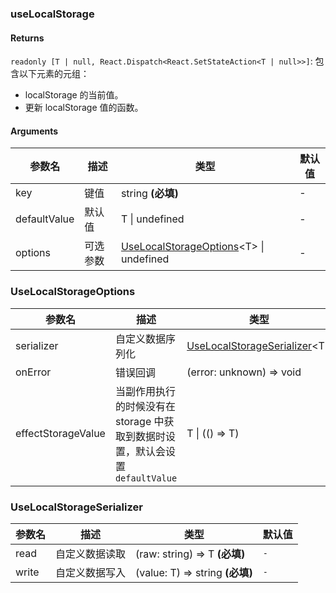### useLocalStorage

#### Returns
`readonly [T | null, React.Dispatch<React.SetStateAction<T | null>>]`: 包含以下元素的元组：
- localStorage 的当前值。
- 更新 localStorage 值的函数。

#### Arguments
|参数名|描述|类型|默认值|
|---|---|---|---|
|key|键值|string  **(必填)**|-|
|defaultValue|默认值|T \| undefined |-|
|options|可选参数|[UseLocalStorageOptions](#UseLocalStorageOptions)&lt;T&gt; \| undefined |-|

### UseLocalStorageOptions

|参数名|描述|类型|默认值|
|---|---|---|---|
|serializer|自定义数据序列化|[UseLocalStorageSerializer](#UseLocalStorageSerializer)&lt;T&gt; |`-`|
|onError|错误回调|(error: unknown) => void |``console.error``|
|effectStorageValue|当副作用执行的时候没有在 storage 中获取到数据时设置，默认会设置 `defaultValue`|T \| (() => T) |`-`|

### UseLocalStorageSerializer

|参数名|描述|类型|默认值|
|---|---|---|---|
|read|自定义数据读取|(raw: string) => T  **(必填)**|`-`|
|write|自定义数据写入|(value: T) => string  **(必填)**|`-`|